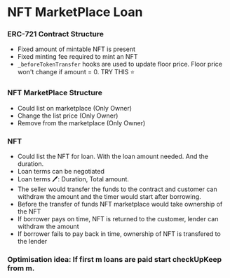 # NFT MarketPlace Loan

### ERC-721 Contract Structure
- Fixed amount of mintable NFT is present
- Fixed minting fee required to mint an NFT
- `_beforeTokenTransfer` hooks are used to update floor price. Floor price won't change if amount = 0. TRY THIS ⭐️


### NFT MarketPlace Structure
- Could list on marketplace (Only Owner)
- Change the list price (Only Owner)
- Remove from the marketplace (Only Owner)

### NFT 
- Could list the NFT for loan. With the loan amount needed. And the duration.
- Loan terms can be negotiated
- Loan terms 🖊: Duration, Total amount. 
- The seller would transfer the funds to the contract and customer can withdraw the  amount and the timer would start after borrowing.
- Before the transfer of funds NFT marketplace would take ownership of the NFT
- If borrower pays on time, NFT is returned to the customer, lender can withdraw the amount
- If borrower fails to pay back in time, ownership of NFT is transfered to the lender

### Optimisation idea: If first m loans are paid start checkUpKeep from m.
